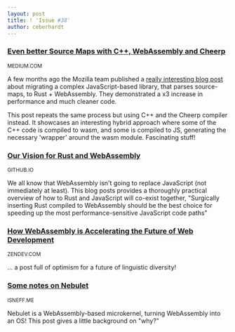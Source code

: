 ```yaml
---
layout: post
title: ! 'Issue #38'
author: ceberhardt
---
```


### [Even better Source Maps with C++, WebAssembly and Cheerp](https://medium.com/leaningtech/even-better-source-maps-with-c-webassembly-and-cheerp-d872276b7d3c)

<small>MEDIUM.COM</small>

A few months ago the Mozilla team published a [really interesting blog post](https://hacks.mozilla.org/2018/01/oxidizing-source-maps-with-rust-and-webassembly/) about migrating a complex JavaScript-based library, that parses source-maps, to Rust + WebAssembly. They demonstrated a x3 increase in performance and much cleaner code.

This post repeats the same process but using C++ and the Cheerp compiler instead. It showcases an interesting hybrid approach where some of the C++ code is compiled to wasm, and some is compiled to JS, generating the necessary 'wrapper' around the wasm module. Fascinating stuff! 

 
### [Our Vision for Rust and WebAssembly](https://rustwasm.github.io/2018/06/25/vision-for-rust-and-wasm.html)

<small>GITHUB.IO</small>

We all know that WebAssembly isn't going to replace JavaScript (not immediately at least). This blog posts provides a thoroughly practical overview of how to Rust and JavaScript will co-exist together, "Surgically inserting Rust compiled to WebAssembly should be the best choice for speeding up the most performance-sensitive JavaScript code paths"

 
### [How WebAssembly is Accelerating the Future of Web Development](https://zendev.com/2018/06/26/webassembly-accelerating-future-web-development.html)

<small>ZENDEV.COM</small>

... a post full of optimism for a future of linguistic diversity!

 
### [Some notes on Nebulet](https://lsneff.me/more-answers.html)

<small>ISNEFF.ME</small>

Nebulet is a WebAssembly-based microkernel, turning WebAssembly into an OS! This post gives a little background on "why?"